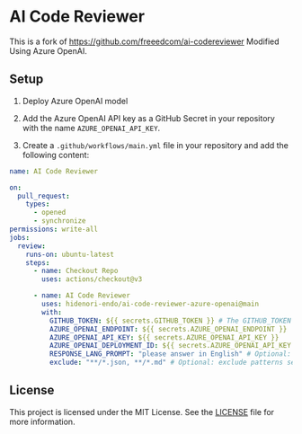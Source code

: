 # AI Code Reviewer

This is a fork of https://github.com/freeedcom/ai-codereviewer
Modified Using Azure OpenAI.

## Setup

1. Deploy Azure OpenAI model

2. Add the Azure OpenAI API key as a GitHub Secret in your repository with the name `AZURE_OPENAI_API_KEY`.

3. Create a `.github/workflows/main.yml` file in your repository and add the following content:

```yaml
name: AI Code Reviewer

on:
  pull_request:
    types:
      - opened
      - synchronize
permissions: write-all
jobs:
  review:
    runs-on: ubuntu-latest
    steps:
      - name: Checkout Repo
        uses: actions/checkout@v3

      - name: AI Code Reviewer
        uses: hidenori-endo/ai-code-reviewer-azure-openai@main
        with:
          GITHUB_TOKEN: ${{ secrets.GITHUB_TOKEN }} # The GITHUB_TOKEN is there by default so you just need to keep it like it is and not necessarily need to add it as secret as it will throw an error. [More Details](https://docs.github.com/en/actions/security-guides/automatic-token-authentication#about-the-github_token-secret)
          AZURE_OPENAI_ENDPOINT: ${{ secrets.AZURE_OPENAI_ENDPOINT }}
          AZURE_OPENAI_API_KEY: ${{ secrets.AZURE_OPENAI_API_KEY }}
          AZURE_OPENAI_DEPLOYMENT_ID: ${{ secrets.AZURE_OPENAI_API_KEY }}
          RESPONSE_LANG_PROMPT: "please answer in English" # Optional: You can specify answer language in this prompt
          exclude: "**/*.json, **/*.md" # Optional: exclude patterns separated by commas
```

## License

This project is licensed under the MIT License. See the [LICENSE](LICENSE) file for more information.
